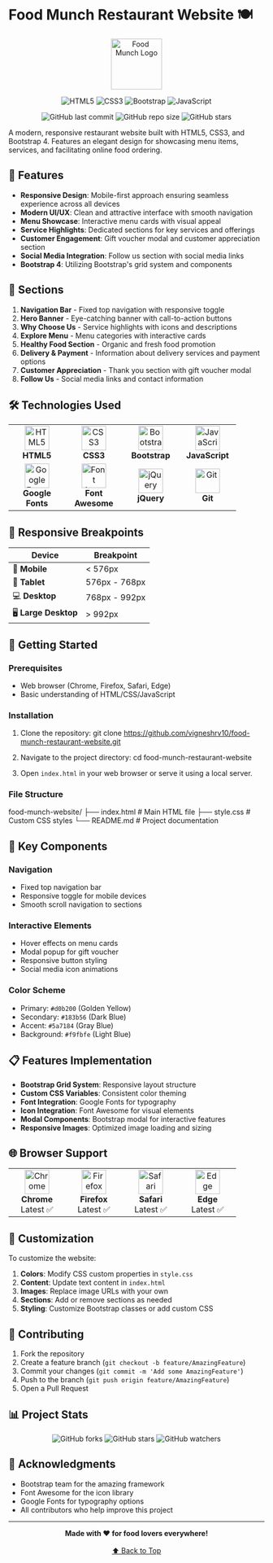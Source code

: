# Food Munch Restaurant Website 🍽️

<div align="center">
  <img src="https://d1tgh8fmlzexmh.cloudfront.net/ccbp-responsive-website/food-munch-img.png" alt="Food Munch Logo" width="100" height="100">
</div>

<div align="center">
  
  ![HTML5](https://img.shields.io/badge/html5-%23E34F26.svg?style=for-the-badge&logo=html5&logoColor=white)
  ![CSS3](https://img.shields.io/badge/css3-%231572B6.svg?style=for-the-badge&logo=css3&logoColor=white)
  ![Bootstrap](https://img.shields.io/badge/bootstrap-%23563D7C.svg?style=for-the-badge&logo=bootstrap&logoColor=white)
  ![JavaScript](https://img.shields.io/badge/javascript-%23323330.svg?style=for-the-badge&logo=javascript&logoColor=%23F7DF1E)
  
  ![GitHub last commit](https://img.shields.io/github/last-commit/vigneshrv10/food-munch-restaurant-website?style=for-the-badge)
  ![GitHub repo size](https://img.shields.io/github/repo-size/vigneshrv10/food-munch-restaurant-website?style=for-the-badge)
  ![GitHub stars](https://img.shields.io/github/stars/vigneshrv10/food-munch-restaurant-website?style=for-the-badge)

</div>

A modern, responsive restaurant website built with HTML5, CSS3, and Bootstrap 4. Features an elegant design for showcasing menu items, services, and facilitating online food ordering.

## 🌟 Features

- **Responsive Design**: Mobile-first approach ensuring seamless experience across all devices
- **Modern UI/UX**: Clean and attractive interface with smooth navigation
- **Menu Showcase**: Interactive menu cards with visual appeal
- **Service Highlights**: Dedicated sections for key services and offerings
- **Customer Engagement**: Gift voucher modal and customer appreciation section
- **Social Media Integration**: Follow us section with social media links
- **Bootstrap 4**: Utilizing Bootstrap's grid system and components

## 🎨 Sections

1. **Navigation Bar** - Fixed top navigation with responsive toggle
2. **Hero Banner** - Eye-catching banner with call-to-action buttons
3. **Why Choose Us** - Service highlights with icons and descriptions
4. **Explore Menu** - Menu categories with interactive cards
5. **Healthy Food Section** - Organic and fresh food promotion
6. **Delivery & Payment** - Information about delivery services and payment options
7. **Customer Appreciation** - Thank you section with gift voucher modal
8. **Follow Us** - Social media links and contact information

## 🛠️ Technologies Used

<table>
  <tr>
    <td align="center" width="96">
      <img src="https://cdn.jsdelivr.net/gh/devicons/devicon/icons/html5/html5-original.svg" width="48" height="48" alt="HTML5" />
      <br><strong>HTML5</strong>
    </td>
    <td align="center" width="96">
      <img src="https://cdn.jsdelivr.net/gh/devicons/devicon/icons/css3/css3-original.svg" width="48" height="48" alt="CSS3" />
      <br><strong>CSS3</strong>
    </td>
    <td align="center" width="96">
      <img src="https://cdn.jsdelivr.net/gh/devicons/devicon/icons/bootstrap/bootstrap-original.svg" width="48" height="48" alt="Bootstrap" />
      <br><strong>Bootstrap</strong>
    </td>
    <td align="center" width="96">
      <img src="https://cdn.jsdelivr.net/gh/devicons/devicon/icons/javascript/javascript-original.svg" width="48" height="48" alt="JavaScript" />
      <br><strong>JavaScript</strong>
    </td>
  </tr>
  <tr>
    <td align="center" width="96">
      <img src="https://cdn.jsdelivr.net/gh/devicons/devicon/icons/google/google-original.svg" width="48" height="48" alt="Google Fonts" />
      <br><strong>Google Fonts</strong>
    </td>
    <td align="center" width="96">
      <img src="https://cdn.jsdelivr.net/gh/devicons/devicon/icons/fontawesome/fontawesome-original.svg" width="48" height="48" alt="Font Awesome" />
      <br><strong>Font Awesome</strong>
    </td>
    <td align="center" width="96">
      <img src="https://cdn.jsdelivr.net/gh/devicons/devicon/icons/jquery/jquery-original.svg" width="48" height="48" alt="jQuery" />
      <br><strong>jQuery</strong>
    </td>
    <td align="center" width="96">
      <img src="https://cdn.jsdelivr.net/gh/devicons/devicon/icons/git/git-original.svg" width="48" height="48" alt="Git" />
      <br><strong>Git</strong>
    </td>
  </tr>
</table>

## 📱 Responsive Breakpoints

| Device | Breakpoint |
|--------|------------|
| 📱 **Mobile** | < 576px |
| 📲 **Tablet** | 576px - 768px |
| 💻 **Desktop** | 768px - 992px |
| 🖥️ **Large Desktop** | > 992px |

## 🚀 Getting Started

### Prerequisites

- Web browser (Chrome, Firefox, Safari, Edge)
- Basic understanding of HTML/CSS/JavaScript

### Installation

1. Clone the repository:
git clone https://github.com/vigneshrv10/food-munch-restaurant-website.git

2. Navigate to the project directory:
cd food-munch-restaurant-website


3. Open `index.html` in your web browser or serve it using a local server.

### File Structure

food-munch-website/
├── index.html # Main HTML file
├── style.css # Custom CSS styles
└── README.md # Project documentation


## 🎯 Key Components

### Navigation
- Fixed top navigation bar
- Responsive toggle for mobile devices
- Smooth scroll navigation to sections

### Interactive Elements
- Hover effects on menu cards
- Modal popup for gift voucher
- Responsive button styling
- Social media icon animations

### Color Scheme
- Primary: `#d0b200` (Golden Yellow)
- Secondary: `#183b56` (Dark Blue)
- Accent: `#5a7184` (Gray Blue)
- Background: `#f9fbfe` (Light Blue)

## 📋 Features Implementation

- **Bootstrap Grid System**: Responsive layout structure
- **Custom CSS Variables**: Consistent color theming
- **Font Integration**: Google Fonts for typography
- **Icon Integration**: Font Awesome for visual elements
- **Modal Components**: Bootstrap modal for interactive features
- **Responsive Images**: Optimized image loading and sizing

## 🌐 Browser Support

<table>
  <tr>
    <td align="center" width="96">
      <img src="https://cdn.jsdelivr.net/gh/devicons/devicon/icons/chrome/chrome-original.svg" width="48" height="48" alt="Chrome" />
      <br><strong>Chrome</strong><br>Latest ✅
    </td>
    <td align="center" width="96">
      <img src="https://cdn.jsdelivr.net/gh/devicons/devicon/icons/firefox/firefox-original.svg" width="48" height="48" alt="Firefox" />
      <br><strong>Firefox</strong><br>Latest ✅
    </td>
    <td align="center" width="96">
      <img src="https://cdn.jsdelivr.net/gh/devicons/devicon/icons/safari/safari-original.svg" width="48" height="48" alt="Safari" />
      <br><strong>Safari</strong><br>Latest ✅
    </td>
    <td align="center" width="96">
      <img src="https://github.com/alrra/browser-logos/raw/main/src/edge/edge_48x48.png" width="48" height="48" alt="Edge" />
      <br><strong>Edge</strong><br>Latest ✅
    </td>
  </tr>
</table>

## 📝 Customization

To customize the website:

1. **Colors**: Modify CSS custom properties in `style.css`
2. **Content**: Update text content in `index.html`
3. **Images**: Replace image URLs with your own
4. **Sections**: Add or remove sections as needed
5. **Styling**: Customize Bootstrap classes or add custom CSS

## 🤝 Contributing

1. Fork the repository
2. Create a feature branch (`git checkout -b feature/AmazingFeature`)
3. Commit your changes (`git commit -m 'Add some AmazingFeature'`)
4. Push to the branch (`git push origin feature/AmazingFeature`)
5. Open a Pull Request

## 📊 Project Stats

<div align="center">
  
  ![GitHub forks](https://img.shields.io/github/forks/vigneshrv10/food-munch-restaurant-website?style=social)
  ![GitHub stars](https://img.shields.io/github/stars/vigneshrv10/food-munch-restaurant-website?style=social)
  ![GitHub watchers](https://img.shields.io/github/watchers/vigneshrv10/food-munch-restaurant-website?style=social)

</div>

## 🙏 Acknowledgments

- Bootstrap team for the amazing framework
- Font Awesome for the icon library
- Google Fonts for typography options
- All contributors who help improve this project

---

<div align="center">
  <strong>Made with ❤️ for food lovers everywhere!</strong>
  <br><br>
  <a href="#top">⬆️ Back to Top</a>
</div>
